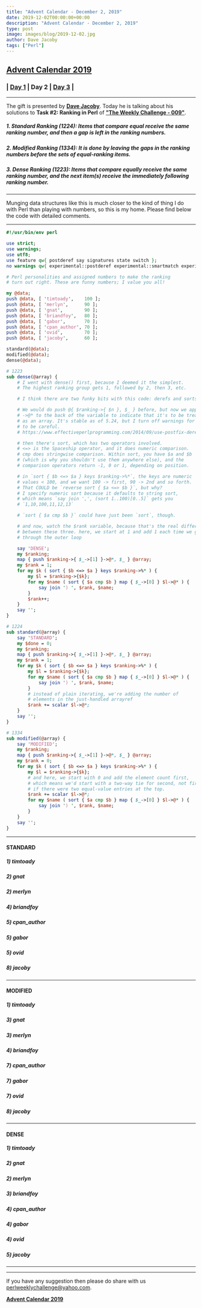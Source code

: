```yaml
---
title: "Advent Calendar - December 2, 2019"
date: 2019-12-02T00:00:00+00:00
description: "Advent Calendar - December 2, 2019"
type: post
image: images/blog/2019-12-02.jpg
author: Dave Jacoby
tags: ["Perl"]
---
```


## [**Advent Calendar 2019**](/blog/advent-calendar-2019)
### | [**Day 1**](/blog/advent-calendar-2019-12-01) | **Day 2** | [**Day 3**](/blog/advent-calendar-2019-12-03) |
***

The gift is presented by [**Dave Jacoby**](/blog/meet-the-champion-029). Today he is talking about his solutions to **Task #2: Ranking in Perl** of **["The Weekly Challenge - 009"](/blog/perl-weekly-challenge-009)**.

##### 1. Standard Ranking (1224): Items that compare equal receive the same ranking number, and then a gap is left in the ranking numbers.
##### 2. Modified Ranking (1334): It is done by leaving the gaps in the ranking numbers before the sets of equal-ranking items.
##### 3. Dense Ranking    (1223): Items that compare equally receive the same ranking number, and the next item(s) receive the immediately following ranking number.

***

Munging data structures like this is much closer to the kind of thing I do with Perl than playing with numbers, so this is my home.
Please find below the code with detailed comments.

***

```perl
#!/usr/bin/env perl

use strict;
use warnings;
use utf8;
use feature qw{ postderef say signatures state switch };
no warnings qw{ experimental::postderef experimental::smartmatch experimental::signatures };

# Perl personalities and assigned numbers to make the ranking
# turn out right. These are funny numbers; I value you all!

my @data;
push @data, [ 'timtoady',    100 ];
push @data, [ 'merlyn',      90 ];
push @data, [ 'gnat',        90 ];
push @data, [ 'briandfoy',   80 ];
push @data, [ 'gabor',       70 ];
push @data, [ 'cpan_author', 70 ];
push @data, [ 'ovid',        70 ];
push @data, [ 'jacoby',      60 ];

standard(@data);
modified(@data);
dense(@data);

# 1223
sub dense(@array) {
    # I went with dense() first, because I deemed it the simplest.
    # The highest ranking group gets 1, followed by 2, then 3, etc.

    # I think there are two funky bits with this code: derefs and sorts.

    # We would do push @{ $ranking->{ $n }, $_ } before, but now we append
    # ->@* to the back of the variable to indicate that it's to be treated
    # as an array. It's stable as of 5.24, but I turn off warnings for it
    # to be careful.
    # https://www.effectiveperlprogramming.com/2014/09/use-postfix-dereferencing/

    # then there's sort, which has two operators involved.
    # <=> is the Spaceship operator, and it does numeric comparison.
    # cmp does stringwise comparison. Within sort, you have $a and $b
    # (which is why you shouldn't use them anywhere else), and the
    # comparison operators return -1, 0 or 1, depending on position.

    # in `sort { $b <=> $a } keys $ranking->%*`, the keys are numeric
    # values < 100, and we want 100 -> first, 90 -> 2nd and so forth.
    # That COULD be `reverse sort { $a <=> $b }`, but why?
    # I specify numeric sort because it defaults to string sort,
    # which means `say join ',', (sort 1..100)[0..5]` gets you
    # `1,10,100,11,12,13`

    # `sort { $a cmp $b }` could have just been `sort`, though.

    # and now, watch the $rank variable, because that's the real difference
    # between these three. here, we start at 1 and add 1 each time we go
    # through the outer loop

    say 'DENSE';
    my $ranking;
    map { push $ranking->{ $_->[1] }->@*, $_ } @array;
    my $rank = 1;
    for my $k ( sort { $b <=> $a } keys $ranking->%* ) {
        my $l = $ranking->{$k};
        for my $name ( sort { $a cmp $b } map { $_->[0] } $l->@* ) {
            say join ') ', $rank, $name;
        }
        $rank++;
    }
    say '';
}

# 1224
sub standard(@array) {
    say 'STANDARD';
    my $done = 0;
    my $ranking;
    map { push $ranking->{ $_->[1] }->@*, $_ } @array;
    my $rank = 1;
    for my $k ( sort { $b <=> $a } keys $ranking->%* ) {
        my $l = $ranking->{$k};
        for my $name ( sort { $a cmp $b } map { $_->[0] } $l->@* ) {
            say join ') ', $rank, $name;
        }
        # instead of plain iterating, we're adding the number of
        # elements in the just-handled arrayref
        $rank += scalar $l->@*;
    }
    say '';
}

# 1334
sub modified(@array) {
    say 'MODIFIED';
    my $ranking;
    map { push $ranking->{ $_->[1] }->@*, $_ } @array;
    my $rank = 0;
    for my $k ( sort { $b <=> $a } keys $ranking->%* ) {
        my $l = $ranking->{$k};
        # and here, we start with 0 and add the element count first,
        # which means we'd start with a two-way tie for second, not first,
        # if there were two equal-value entries at the top.
        $rank += scalar $l->@*;
        for my $name ( sort { $a cmp $b } map { $_->[0] } $l->@* ) {
            say join ') ', $rank, $name;
        }
    }
    say '';
}
```
***

#### STANDARD

##### 1) timtoady
##### 2) gnat
##### 2) merlyn
##### 4) briandfoy
##### 5) cpan_author
##### 5) gabor
##### 5) ovid
##### 8) jacoby

***

#### MODIFIED

##### 1) timtoady
##### 3) gnat
##### 3) merlyn
##### 4) briandfoy
##### 7) cpan_author
##### 7) gabor
##### 7) ovid
##### 8) jacoby

***

#### DENSE

##### 1) timtoady
##### 2) gnat
##### 2) merlyn
##### 3) briandfoy
##### 4) cpan_author
##### 4) gabor
##### 4) ovid
##### 5) jacoby

***
***
If you have any suggestion then please do share with us <perlweeklychallenge@yahoo.com>.

[**Advent Calendar 2019**](/blog/advent-calendar-2019)
